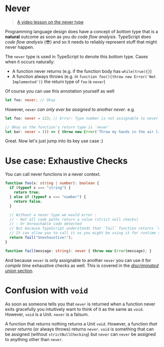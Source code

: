 # Never

> [A video lesson on the never type](https://egghead.io/lessons/typescript-use-the-never-type-to-avoid-code-with-dead-ends-using-typescript)

Programming language design does have a concept of *bottom* type that is a **natural** outcome as soon as you do *code flow analysis*. TypeScript does *code flow analysis* (😎) and so it needs to reliably represent stuff that might never happen.

The `never` type is used in TypeScript to denote this *bottom* type. Cases when it occurs naturally:

* A function never returns (e.g. if the function body has `while(true){}`)
* A function always throws (e.g. in `function foo(){throw new Error('Not Implemented')}` the return type of `foo` is `never`)

Of course you can use this annotation yourself as well

```ts
let foo: never; // Okay
```

However, `never` *can only ever be assigned to another never*. e.g.

```ts
let foo: never = 123; // Error: Type number is not assignable to never

// Okay as the function's return type is `never`
let bar: never = (() => { throw new Error('Throw my hands in the air like I just dont care') })();
```

Great. Now let's just jump into its key use case :)

# Use case: Exhaustive Checks

You can call never functions in a never context.

```ts
function foo(x: string | number): boolean {
  if (typeof x === "string") {
    return true;
  } else if (typeof x === "number") {
    return false;
  }

  // Without a never type we would error :
  // - Not all code paths return a value (strict null checks)
  // - Or Unreachable code detected
  // But because TypeScript understands that `fail` function returns `never`
  // It can allow you to call it as you might be using it for runtime safety / exhaustive checks.
  return fail("Unexhaustive!");
}

function fail(message: string): never { throw new Error(message); }
```

And because `never` is only assignable to another `never` you can use it for *compile time* exhaustive checks as well. This is covered in the [*discriminated union* section](./discriminated-unions.md).

# Confusion with `void`

As soon as someone tells you that `never` is returned when a function never exits gracefully you intuitively want to think of it as the same as `void`. However, `void` is a Unit. `never` is a falsum.

A function that *returns* nothing returns a Unit `void`. However, a function *that never returns* (or always throws) returns `never`. `void` is something that can be assigned (without `strictNullChecking`) but `never` can `never` be assigned to anything other than `never`.

<!--
PR: https://github.com/Microsoft/TypeScript/pull/8652
Issue : https://github.com/Microsoft/TypeScript/issues/3076
Concept : https://en.wikipedia.org/wiki/Bottom_type
-->
